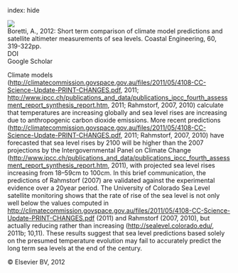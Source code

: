 index: hide

<div class="Citation">
    <div class="Citation-thumb CitationThumb-linked"  data-href="https://doi.org/10.1016/j.coastaleng.2011.10.005">
      <img src="https://static.claimspace.cloud/climate-study-static/refs/thumbs/13/Boretti_2012-thumb.png" />
    </div>

  <div class="Citation-body">
    <div class="Citation-text">Boretti, A., 2012: Short term comparison of climate model predictions and satellite altimeter measurements of sea levels. <span class="Article-journal">Coastal Engineering, </span><span class="Article-volume">60, </span>319-322pp.</div>
    <div class="Citation-links">
      <div class="CitationLink" data-href="https://doi.org/10.1016/j.coastaleng.2011.10.005">
        <div class="CitationLink-icon CitationLink-Doi"></div>
        <div class="CitationLink-text">DOI</div>
      </div>
      <div class="CitationLink" data-href="https://scholar.google.com/scholar?q=10.1016/j.coastaleng.2011.10.005">
        <div class="CitationLink-icon CitationLink-Scholar"></div>
        <div class="CitationLink-text">Google Scholar</div>
      </div>
    </div>
  </div>
</div>

Climate models (http://climatecommission.govspace.gov.au/files/2011/05/4108-CC-Science-Update-PRINT-CHANGES.pdf, 2011; http://www.ipcc.ch/publications_and_data/publications_ipcc_fourth_assessment_report_synthesis_report.htm, 2011; Rahmstorf, 2007, 2010) calculate that temperatures are increasing globally and sea level rises are increasing due to anthropogenic carbon dioxide emissions. More recent predictions (http://climatecommission.govspace.gov.au/files/2011/05/4108-CC-Science-Update-PRINT-CHANGES.pdf, 2011; Rahmstorf, 2007, 2010) have forecasted that sea level rises by 2100 will be higher than the 2007 projections by the Intergovernmental Panel on Climate Change (http://www.ipcc.ch/publications_and_data/publications_ipcc_fourth_assessment_report_synthesis_report.htm, 2011), with projected sea level rises increasing from 18–59cm to 100cm. In this brief communication, the predictions of Rahmstorf (2007) are validated against the experimental evidence over a 20year period. The University of Colorado Sea Level satellite monitoring shows that the rate of rise of the sea level is not only well below the values computed in http://climatecommission.govspace.gov.au/files/2011/05/4108-CC-Science-Update-PRINT-CHANGES.pdf (2011) and Rahmstorf (2007, 2010), but actually reducing rather than increasing (http://sealevel.colorado.edu/, 2011b; 10,11). These results suggest that sea level predictions based solely on the presumed temperature evolution may fail to accurately predict the long term sea levels at the end of the century.

<div class="Citation-copy">
&copy; Elsevier BV, 2012
</div>